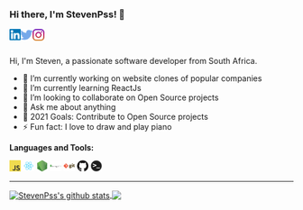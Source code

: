 ### Hi there, I'm StevenPss! 👋

<a href="https://www.linkedin.com/in/stevenpss">
  <img align="left" alt="StevenPss | Linkedin" width="20px" src="https://raw.githubusercontent.com/stevenpss/stevenpss/main/assets/linkedin.svg" />
</a>
<a href="https://twitter.com/stevenpss_">
  <img align="left" alt="StevenPss | Twitter" width="21px" src="https://raw.githubusercontent.com/stevenpss/stevenpss/main/assets/twitter.svg" />
</a>
<a href="https://www.instagram.com/stevenpss_">
  <img align="left" alt="StevenPss | Instagram" width="21px" src="https://raw.githubusercontent.com/stevenpss/stevenpss/main/assets/instagram.svg" />
</a>

<br />
<br />

Hi, I'm Steven, a passionate software developer from South Africa.

- 🔭 I’m currently working on website clones of popular companies
- 🌱 I’m currently learning ReactJs
- 👯 I’m looking to collaborate on Open Source projects
- 💬 Ask me about anything
- 🥅 2021 Goals: Contribute to Open Source projects
- ⚡ Fun fact: I love to draw and play piano

**Languages and Tools:**

<code><img height="20" src="https://raw.githubusercontent.com/github/explore/80688e429a7d4ef2fca1e82350fe8e3517d3494d/topics/javascript/javascript.png"></code>
<code><img height="20" src="https://raw.githubusercontent.com/github/explore/80688e429a7d4ef2fca1e82350fe8e3517d3494d/topics/react/react.png"></code>
<code><img height="20" src="https://raw.githubusercontent.com/github/explore/80688e429a7d4ef2fca1e82350fe8e3517d3494d/topics/nodejs/nodejs.png"></code>
<code><img height="20" src="https://raw.githubusercontent.com/github/explore/80688e429a7d4ef2fca1e82350fe8e3517d3494d/topics/mongodb/mongodb.png" /></code>
<code><img height="20" src="https://raw.githubusercontent.com/github/explore/80688e429a7d4ef2fca1e82350fe8e3517d3494d/topics/git/git.png" /></code>
<code><img height="20" src="https://raw.githubusercontent.com/github/explore/78df643247d429f6cc873026c0622819ad797942/topics/github/github.png" /></code>
<code><img height="20" src="https://raw.githubusercontent.com/github/explore/80688e429a7d4ef2fca1e82350fe8e3517d3494d/topics/terminal/terminal.png" /></code>

---

<a href="https://github.com/anuraghazra/github-readme-stats">
  <img align="center" src="https://github-readme-stats.vercel.app/api?username=StevenPss&show_icons=true&include_all_commits=true&theme=material-palenight" alt="StevenPss's github stats" />
</a>
<a href="https://github.com/anuraghazra/github-readme-stats">
  <img align="center" src="https://github-readme-stats.vercel.app/api/top-langs/?username=StevenPss&layout=compact&theme=material-palenight" />
</a>
